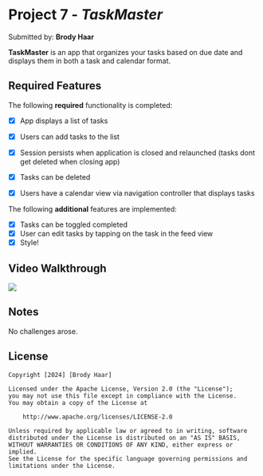 # Project 7 - *TaskMaster*

Submitted by: **Brody Haar**

**TaskMaster** is an app that organizes your tasks based on due date and displays them in both a task and calendar format.

## Required Features

The following **required** functionality is completed:

- [X] App displays a list of tasks
- [X] Users can add tasks to the list
- [X] Session persists when application is closed and relaunched (tasks dont get deleted when closing app) 
- [X] Tasks can be deleted
- [X] Users have a calendar view via navigation controller that displays tasks    


The following **additional** features are implemented:

- [X] Tasks can be toggled completed
- [X] User can edit tasks by tapping on the task in the feed view
- [X] Style!

## Video Walkthrough

<div>
    <a href="https://www.loom.com/share/1ef8eb327cad460d8e8e8165239a2e93">
      <img style="max-width:300px;" src="https://cdn.loom.com/sessions/thumbnails/1ef8eb327cad460d8e8e8165239a2e93-with-play.gif">
    </a>
  </div>

## Notes

No challenges arose.

## License

    Copyright [2024] [Brody Haar]

    Licensed under the Apache License, Version 2.0 (the "License");
    you may not use this file except in compliance with the License.
    You may obtain a copy of the License at

        http://www.apache.org/licenses/LICENSE-2.0

    Unless required by applicable law or agreed to in writing, software
    distributed under the License is distributed on an "AS IS" BASIS,
    WITHOUT WARRANTIES OR CONDITIONS OF ANY KIND, either express or implied.
    See the License for the specific language governing permissions and
    limitations under the License.
